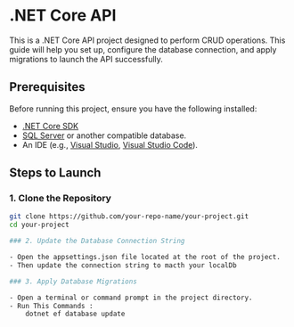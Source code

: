 # .NET Core API

This is a .NET Core API project designed to perform CRUD operations. This guide will help you set up, configure the database connection, and apply migrations to launch the API successfully.

## Prerequisites

Before running this project, ensure you have the following installed:

- [.NET Core SDK](https://dotnet.microsoft.com/download)
- [SQL Server](https://www.microsoft.com/en-us/sql-server/sql-server-downloads) or another compatible database.
- An IDE (e.g., [Visual Studio](https://visualstudio.microsoft.com/), [Visual Studio Code](https://code.visualstudio.com/)).

## Steps to Launch

### 1. Clone the Repository

```bash
git clone https://github.com/your-repo-name/your-project.git
cd your-project

### 2. Update the Database Connection String

- Open the appsettings.json file located at the root of the project.
- Then update the connection string to macth your localDb

### 3. Apply Database Migrations

- Open a terminal or command prompt in the project directory.
- Run This Commands :
	dotnet ef database update
	